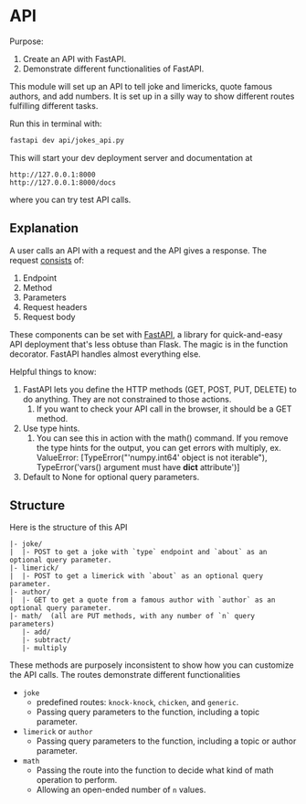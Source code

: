 # API

Purpose:  
1. Create an API with FastAPI.
2. Demonstrate different functionalities of FastAPI.

This module will set up an API to tell joke and limericks, quote famous authors, and add numbers. It is set up in a silly way to show different routes fulfilling different tasks.

Run this in terminal with:
```bash
fastapi dev api/jokes_api.py
```
This will start your dev deployment server and documentation at
```
http://127.0.0.1:8000
http://127.0.0.1:8000/docs
```
where you can try test API calls.



## Explanation
A user calls an API with a request and the API gives a response. The request [consists](https://blog.postman.com/what-are-the-components-of-an-api/) of:
1. Endpoint
2. Method
3. Parameters
4. Request headers
5. Request body  

These components can be set with [FastAPI](https://fastapi.tiangolo.com/), a library for quick-and-easy API deployment that's less obtuse than Flask. The magic is in the function decorator. FastAPI handles almost everything else.

Helpful things to know:
1. FastAPI lets you define the HTTP methods (GET, POST, PUT, DELETE) to do anything. They are not constrained to those actions.
   1. If you want to check your API call in the browser, it should be a GET method.
2. Use type hints.
   1. You can see this in action with the math() command. If you remove the type hints for the output, you can get errors with multiply, ex. ValueError: [TypeError("'numpy.int64' object is not iterable"), TypeError('vars() argument must have __dict__ attribute')]
3. Default to None for optional query parameters.


## Structure
Here is the structure of this API
```
|- joke/
|  |- POST to get a joke with `type` endpoint and `about` as an optional query parameter.
|- limerick/
|  |- POST to get a limerick with `about` as an optional query parameter.
|- author/
|  |- GET to get a quote from a famous author with `author` as an optional query parameter.
|- math/  (all are PUT methods, with any number of `n` query parameters)
   |- add/ 
   |- subtract/
   |- multiply
```

These methods are purposely inconsistent to show how you can customize the API calls.
The routes demonstrate different functionalities 
* `joke` 
  * predefined routes: `knock-knock`, `chicken`, and `generic`.
  * Passing query parameters to the function, including a topic parameter.
* `limerick` or `author`
  * Passing query parameters to the function, including a topic or author parameter.
* `math`
  * Passing the route into the function to decide what kind of math operation to perform.
  * Allowing an open-ended number of `n` values.